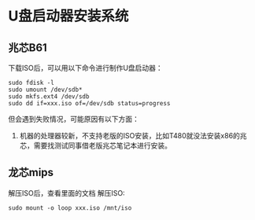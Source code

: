 # U盘启动器安装系统


## 兆芯B61
下载ISO后，可以用以下命令进行制作U盘启动器：
```
sudo fdisk -l
sudo umount /dev/sdb*
sudo mkfs.ext4 /dev/sdb
sudo dd if=xxx.iso of=/dev/sdb status=progress
```
但会遇到失败情况，可能原因有以下方面：
1. 机器的处理器较新，不支持老版的ISO安装，比如T480就没法安装x86的兆芯，需要找测试同事借老版兆芯笔记本进行安装。

## 龙芯mips
解压ISO后，查看里面的文档
解压ISO:
```
sudo mount -o loop xxx.iso /mnt/iso
```
